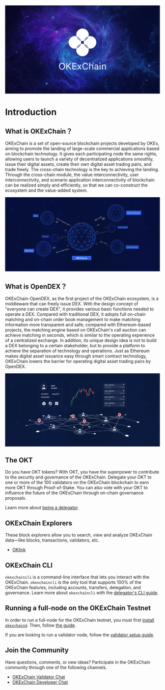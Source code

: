 <!--
order: 1
-->

![Welcome to the OKExChain](../img/okexchain-image.jpg)

# Introduction

## What is OKExChain？

OKExChain is a set of open-source blockchain projects developed by OKEx, aiming to promote the landing of large-scale commercial applications based on blockchain technology. It gives each participating node the same rights, allowing users to launch a variety of decentralized applications smoothly, issue their digital assets, create their own digital asset trading pairs, and trade freely. The cross-chain technology is the key to achieving the landing. Through the cross-chain module, the value interconnectivity, user interconnectivity, and scenario application interconnectivity of blockchain can be realized simply and efficiently, so that we can co-construct the ecosystem and the value-added system.

![okexchain multi-chain](../img/multi-chain.jpg)

## What is OpenDEX？

OKExChain-OpenDEX, as the first project of the OKExChain ecosystem, is a middleware that can freely issue DEX. With the design concept of "everyone can create DEX", it provides various basic functions needed to operate a DEX. Compared with traditional DEX, it adopts full on-chain matching and on-chain order book management to make matching information more transparent and safe; compared with Ethereum-based projects, the matching engine based on OKExChain's call auction can achieve matching in seconds, which is similar to the operating experience of a centralized exchange. In addition, its unique design idea is not to build a DEX belonging to a certain stakeholder, but to provide a platform to achieve the separation of technology and operations. Just as Ethereum makes digital asset issuance easy  through smart contract technology, OKExChain lowers the barrier for operating digital asset trading pairs by OpenDEX.

![OpenDEX multi-operator relation](../img/operators.jpg)

## The OKT

Do you have OKT tokens? With OKT, you have the superpower to contribute to the security and governance of the OKExChain. Delegate your OKT to one or more of the 100 validators on the OKExChain blockchain to earn more OKT through Proof-of-Stake. You can also vote with your OKT to influence the future of the OKExChain through on-chain governance proposals.

Learn more about [being a delegator](../delegators/delegators-faq.html).



## OKExChain Explorers

These block explorers allow you to search, view and analyze OKExChain data&mdash;like blocks, transactions, validators, etc.

* [OKlink](https://www.oklink.com)


## OKExChain CLI

`okexchaincli` is a command-line interface that lets you interact with the OKExChain. `okexchaincli` is the only tool that supports 100% of the OKExChain features, including accounts, transfers, delegation, and governance. Learn more about `okexchaincli` with the [delegator's CLI guide](../delegators/delegators-guide-cli.html).

## Running a full-node on the OKExChain Testnet

In order to run a full-node for the OKExChain testnet, you must first [install `okexchaind`](../getting-start/install-okexchain.html). Then, follow [the guide](../getting-start/install-okexchain.html).

If you are looking to run a validator node, follow the [validator setup guide](../validators/validators-guide-cli.html).

## Join the Community

Have questions, comments, or new ideas? Participate in the OKExChain community through one of the following channels.

* [OKExChain Validator Chat](https://t.me/OKChainValidator)
* [OKExChain Developer Chat](https://t.me/okchaintech)



